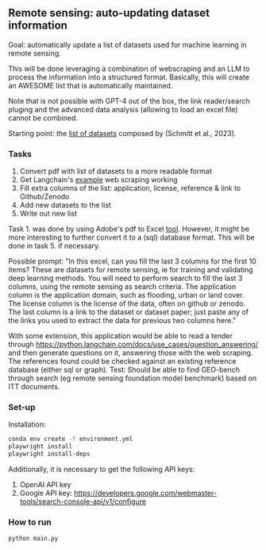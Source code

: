 ## Remote sensing: auto-updating dataset information

Goal: automatically update a list of datasets used for machine learning in remote sensing.

This will be done leveraging a combination of webscraping and an LLM to process the information into a structured format. Basically, this will create an AWESOME list that is automatically maintained.

Note that is not possible with GPT-4 out of the box, the link reader/search pluging and the advanced data analysis (allowing to load an excel file) cannot be combined.

Starting point: the [list of datasets](https://ieeexplore.ieee.org/document/10213439) composed by (Schmitt et al., 2023).

### Tasks
1. Convert pdf with list of datasets to a more readable format
2. Get Langchain's [example](https://python.langchain.com/docs/use_cases/web_scraping#research-automation) web scraping working
3. Fill extra columns of the list: application, license, reference & link to Github/Zenodo
4. Add new datasets to the list
5. Write out new list

Task 1. was done by using Adobe's pdf to Excel [tool](https://www.adobe.com/be_en/acrobat/online/pdf-to-excel.html). However, it might be more interesting to further convert it to a (sql) database format. This will be done in task 5. if necessary.

Possible prompt:
"In this excel, can you fill the last 3 columns for the first 10 items?
These are datasets for remote sensing, ie for training and validating deep learning methods. You will need to perform search to fill the last 3 columns, using the <dataset name> remote sensing as search criteria. The application column is the application domain, such as flooding, urban or land cover. The license column is the license of the data, often on github or zenodo. The last column is a link to the dataset or dataset paper; just paste any of the links you used to extract the data for previous two columns here."

With some extension, this application would be able to read a tender through https://python.langchain.com/docs/use_cases/question_answering/ and then generate questions on it, answering those with the web scraping. The references found could be checked against an existing reference database (either sql or graph).
Test: Should be able to find GEO-bench through search (eg remote sensing foundation model benchmark) based on ITT documents.

### Set-up

Installation:

```bash
conda env create -f environment.yml
playwright install
playwright install-deps
```

Additionally, it is necessary to get the following API keys:
1. OpenAI API key
2. Google API key: https://developers.google.com/webmaster-tools/search-console-api/v1/configure

### How to run
```bash
python main.py
```